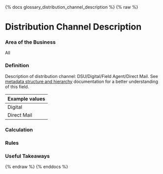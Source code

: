 {% docs glossary_distribution_channel_description %}
{% raw %}

<a name="distribution_channel_description"></a>
# Distribution Channel Description

### Area of the Business
All

### Definition
Description of distribution channel: DSU/Digital/Field Agent/Direct Mail.
See [metadata structure and hierarchy](#!/model/model.aaa_life_data_platform.staging_metadata_metadata)
documentation for a better understanding of this field.

| Example values    |
|-------------------|
| Digital           |
| Direct Mail       |

### Calculation


### Rules


### Useful Takeaways



{% endraw %}
{% enddocs %}
